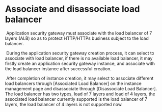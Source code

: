 # Associate and disassociate load balancer

​	 Application security gateway must associate with the load balancer of 7 layers (ALB) so as to protect HTTP/HTTPs business subject to the load balancer.

​	During the application security gateway creation process, it can select to associate with load balancer, if there is no available load balancer, it may firstly create an application security gateway instance, and associate with the load balancer instance after successful creation.

​	After completion of instance creation, it may select to associate different load balancers through [Associated Load Balancer] on the instance management page and disassociate through [Disassociate Load Balancer]. The load balancer has two types, load of 7 layers and load of 4 layers, the associated load balancer currently supported is the load balancer of 7 layers, the load balancer of 4 layers is not supported now.